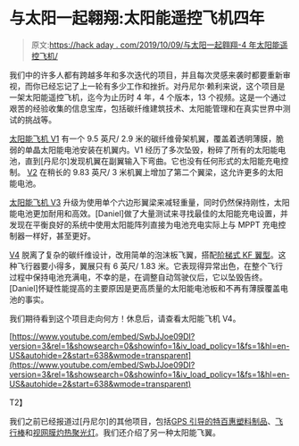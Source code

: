 # 与太阳一起翱翔:太阳能遥控飞机四年

> 原文:[https://hack aday . com/2019/10/09/与太阳一起翱翔-4 年太阳能遥控飞机/](https://hackaday.com/2019/10/09/soaring-with-the-sun-4-years-of-solar-rc-planes/)

我们中的许多人都有跨越多年和多次迭代的项目，并且每次灵感来袭时都要重新审视，而你已经忘记了上一轮有多少工作和挫折。对丹尼尔·赖利来说，这个项目是一架太阳能遥控飞机，迄今为止历时 4 年，4 个版本，13 个视频。这是一个通过艰苦的经验收集的信息宝库，包括碳纤维建筑技术、太阳能管理和在真实世界中测试的挑战等。

[太阳能飞机 V1](https://youtu.be/mS2UvS0Jb_8) 有一个 9.5 英尺/ 2.9 米的碳纤维骨架机翼，覆盖着透明薄膜，脆弱的单晶太阳能电池安装在机翼内。V1 经历了多次坠毁，粉碎了所有的太阳能电池，直到[丹尼尔]发现机翼在副翼输入下弯曲。它也没有任何形式的太阳能充电控制。 [V2](https://youtu.be/tXuRZ5V2YP8) 在稍长的 9.83 英尺/ 3 米机翼上增加了第二个翼梁，这允许更多的太阳能电池。

[太阳能飞机 V3](https://youtu.be/8q48mNIfB80) 升级为使用单个六边形翼梁来减轻重量，同时仍然保持刚性，太阳能电池更加耐用和高效。[Daniel]做了大量测试来寻找最佳的太阳能充电设置，并发现在平衡良好的系统中使用太阳能阵列直接为电池充电实际上与 MPPT 充电控制器一样好，甚至更好。

[V4](https://youtu.be/SwbJJoe09DI) 脱离了复杂的碳纤维设计，改用简单的泡沫板飞翼，搭配[阶梯式 KF 翼型](https://en.wikipedia.org/wiki/Kline%E2%80%93Fogleman_airfoil)。这种飞行器要小得多，翼展只有 6 英尺/ 1.83 米。它表现得异常出色，在整个飞行过程中保持电池充满电，不幸的是，在调整自动驾驶仪后，它以坠毁告终。[Daniel]怀疑性能提高的主要原因是更高质量的太阳能电池板和不再有薄膜覆盖电池的事实。

我们期待看到这个项目走向何方！休息后，请查看太阳能飞机 V4。

 [https://www.youtube.com/embed/SwbJJoe09DI?version=3&rel=1&showsearch=0&showinfo=1&iv_load_policy=1&fs=1&hl=en-US&autohide=2&start=638&wmode=transparent](https://www.youtube.com/embed/SwbJJoe09DI?version=3&rel=1&showsearch=0&showinfo=1&iv_load_policy=1&fs=1&hl=en-US&autohide=2&start=638&wmode=transparent)

T2】

我们之前已经报道过[丹尼尔]的其他项目，包括[GPS 引导的特百惠塑料制品](https://hackaday.com/2019/08/18/ardurover-boat-uses-to-float/)、[飞行棒](https://hackaday.com/2019/04/29/flying-sticks-are-now-a-thing/)和[视网膜灼热聚光灯](https://hackaday.com/2019/04/29/flying-sticks-are-now-a-thing/)。我们还介绍了另一种太阳能飞翼。
